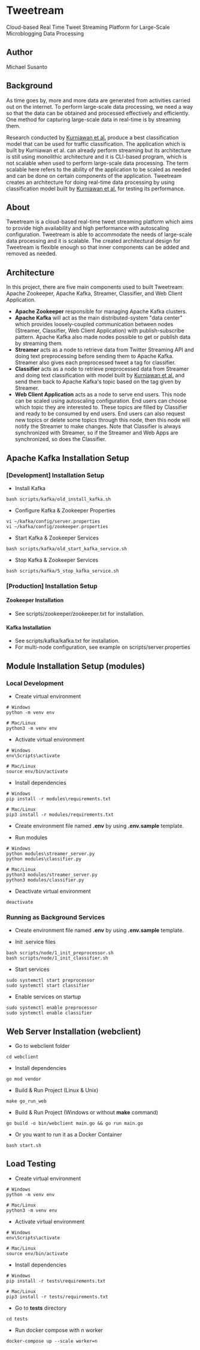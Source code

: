 # Tweetream
Cloud-based Real Time Tweet Streaming Platform for Large-Scale Microblogging Data Processing

## Author
Michael Susanto

## Background
As time goes by, more and more data are generated from activities carried out on the internet. To perform large-scale data processing, we need a way so that the data can be obtained and processed effectively and efficiently. One method for capturing large-scale data in real-time is by streaming them.

Research conducted by [Kurniawan et al.](https://ieeexplore.ieee.org/document/7863251) produce a best classification model that can be used for traffic classification. The application which is built by Kurniawan et al. can already perform streaming but its architecture is still using monolithic architecture and it is CLI-based program, which is not scalable when used to perform large-scale data processing. The term scalable here refers to the ability of the application to be scaled as needed and can be done on certain components of the application. Tweetream creates an architecture for doing real-time data processing by using classification model built by [Kurniawan et al.](https://ieeexplore.ieee.org/document/7863251) for testing its performance.

## About
Tweetream is a cloud-based real-time tweet streaming platform which aims to provide high availability and high performance with autoscaling configuration. Tweetream is able to accommodate the needs of large-scale data processing and it is scalable. The created architectural design for Tweetream is flexible enough so that inner components can be added and removed as needed. 

## Architecture 
In this project, there are five main components used to built Tweetream: Apache Zookeeper, Apache Kafka, Streamer, Classifier, and Web Client Application.

* **Apache Zookeeper** responsible for managing Apache Kafka clusters.
* **Apache Kafka** will act as the main distributed-system "data center" which provides loosely-coupled communication between nodes (Streamer, Classifier, Web Client Application) with publish-subscribe pattern. Apache Kafka also made nodes possible to get or publish data by streaming them.
* **Streamer** acts as a node to retrieve data from Twitter Streaming API and doing text preprocessing before sending them to Apache Kafka. Streamer also gives each preprocessed tweet a tag for classifier.
* **Classifier** acts as a node to retrieve preprocessed data from Streamer and doing text classification with model built by [Kurniawan et al.](https://ieeexplore.ieee.org/document/7863251) and send them back to Apache Kafka's topic based on the tag given by Streamer.
* **Web Client Application** acts as a node to serve end users. This node can be scaled using autoscaling configuration. End users can choose which topic they are interested to. These topics are filled by Classifier and ready to be consumed by end users. End users can also request new topics or delete some topics through this node, then this node will notify the Streamer to make changes. Note that Classifier is always synchronized with Streamer, so if the Streamer and Web Apps are synchronized, so does the Classifier.

## Apache Kafka Installation Setup
### [Development] Installation Setup
- Install Kafka
```
bash scripts/kafka/old_install_kafka.sh
```

- Configure Kafka & Zookeeper Properties
```
vi ~/kafka/config/server.properties
vi ~/kafka/config/zookeeper.properties
```

- Start Kafka & Zookeeper Services
```
bash scripts/kafka/old_start_kafka_service.sh
```

- Stop Kafka & Zookeeper Services
```
bash scripts/kafka/5_stop_kafka_service.sh
```

### [Production] Installation Setup
#### Zookeeper Installation
- See scripts/zookeeper/zookeeper.txt for installation.

#### Kafka Installation
- See scripts/kafka/kafka.txt for installation.
- For multi-node configuration, see example on scripts/server.properties

## Module Installation Setup (modules)
### Local Development
- Create virtual environment
```
# Windows
python -m venv env

# Mac/Linux
python3 -m venv env
```

- Activate virtual environment
```
# Windows
env\Scripts\activate

# Mac/Linux
source env/bin/activate
```

- Install dependencies
```
# Windows
pip install -r modules\requirements.txt

# Mac/Linux
pip3 install -r modules/requirements.txt
```

- Create environment file named **.env** by using **.env.sample** template.

- Run modules
```
# Windows
python modules\streamer_server.py
python modules\classifier.py

# Mac/Linux
python3 modules/streamer_server.py
python3 modules/classifier.py
```

- Deactivate virtual environment
```
deactivate
```

### Running as Background Services
- Create environment file named **.env** by using **.env.sample** template.

- Init .service files
```
bash scripts/node/1_init_preprocessor.sh
bash scripts/node/1_init_classifier.sh
```

- Start services
```
sudo systemctl start preprocessor
sudo systemctl start classifier
```

- Enable services on startup
```
sudo systemctl enable preprocessor
sudo systemctl enable classifier
```

## Web Server Installation (webclient)
- Go to webclient folder
```
cd webclient
```

- Install dependencies
```
go mod vendor
```

- Build & Run Project (Linux & Unix)
```
make go_run_web
```

- Build & Run Project (Windows or without **make** command)
```
go build -o bin/webclient main.go && go run main.go
```

- Or you want to run it as a Docker Container
```
bash start.sh
```

## Load Testing
- Create virtual environment
```
# Windows
python -m venv env

# Mac/Linux
python3 -m venv env
```

- Activate virtual environment
```
# Windows
env\Scripts\activate

# Mac/Linux
source env/bin/activate
```

- Install dependencies
```
# Windows
pip install -r tests\requirements.txt

# Mac/Linux
pip3 install -r tests/requirements.txt
```

- Go to **tests** directory
```
cd tests
```

- Run docker compose with n worker
```
docker-compose up --scale worker=n
```
